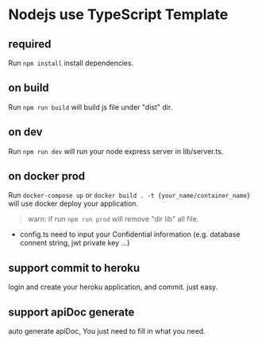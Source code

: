 # Nodejs use TypeScript Template

## required

Run `npm install` install dependencies.

## on build

Run `npm run build` will build js file under "dist" dir.

## on dev

Run `npm run dev` will run your node express server in lib/server.ts.

## on docker prod

Run `docker-compose up` or `docker build . -t {your_name/container_name}` will use docker deploy your application.

> warn: if run `npm run prod` will remove "dir lib" all file.

* config.ts need to input your Confidential information (e.g. database connent string, jwt private key ...)

## support commit to heroku

login and create your heroku application, and commit. just easy.

## support apiDoc generate

auto generate apiDoc, You just need to fill in what you need.